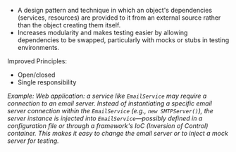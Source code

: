 - A design pattern and technique in which an object's dependencies (services, resources) are provided to it from an external source rather than the object creating them itself.
- Increases modularity and makes testing easier by allowing dependencies to be swapped, particularly with mocks or stubs in testing environments.

Improved Principles:
- Open/closed
- Single responsibility

*Example: Web application: a service like `EmailService` may require a connection to an email server. Instead of instantiating a specific email server connection within the `EmailService` (e.g., `new SMTPServer()`), the server instance is injected into `EmailService`—possibly defined in a configuration file or through a framework's IoC (Inversion of Control) container. This makes it easy to change the email server or to inject a mock server for testing.*